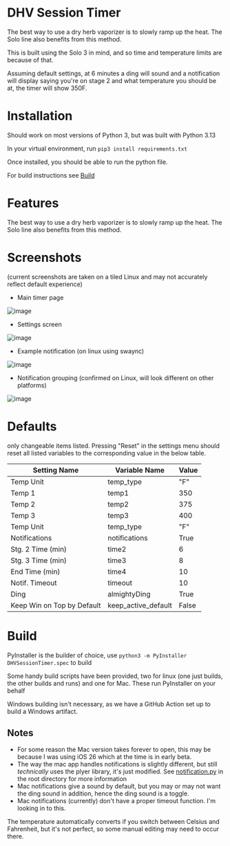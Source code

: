# DHV Session Timer
The best way to use a dry herb vaporizer is to slowly ramp up the heat. The Solo line also benefits from this method. 

This is built using the Solo 3 in mind, and so time and temperature limits are because of that. 

Assuming default settings, at 6 minutes a ding will sound and a notification will display saying you're on stage 2 and what temperature you should be at, the timer will show 350F.  

# Installation
Should work on most versions of Python 3, but was built with Python 3.13

In your virtual environment, run `pip3 install requirements.txt`

Once installed, you should be able to run the python file. 

For build instructions see [Build](#Build)

# Features
The best way to use a dry herb vaporizer is to slowly ramp up the heat. The Solo line also benefits from this method. 

# Screenshots
(current screenshots are taken on a tiled Linux and may not accurately reflect default experience)

- Main timer page

![image](https://github.com/user-attachments/assets/03ff3a2c-3ea2-4308-b499-f0b6bfb972e4)

- Settings screen

![image](https://github.com/user-attachments/assets/c28e4d2c-96de-4b8d-8044-55a6c70040a8)

- Example notification (on linux using swaync)

![image](https://github.com/user-attachments/assets/464abdf5-e973-44b9-9763-ce6f979ea416)

- Notification grouping (confirmed on Linux, will look different on other platforms)

![image](https://github.com/user-attachments/assets/753a2d6f-2d59-4bb1-b1b0-50811740d324)


# Defaults
only changeable items listed. Pressing "Reset" in the settings menu should reset all listed variables to the corresponding value in the below table.

|Setting Name|Variable Name|Value|
|---|---|---|
| Temp Unit | temp_type | "F" |
| Temp 1 | temp1 | 350 |
| Temp 2 | temp2 | 375 |
| Temp 3 | temp3 | 400 |
| Temp Unit | temp_type | "F" |
| Notifications | notifications | True |
| Stg. 2 Time (min) | time2 | 6 |
| Stg. 3 Time (min) | time3 | 8 | 
| End Time (min) | time4 | 10 |
| Notif. Timeout | timeout | 10 |
| Ding | almightyDing | True |
| Keep Win on Top by Default | keep_active_default | False |

# Build
PyInstaller is the builder of choice, use `python3 -m PyInstaller DHVSessionTimer.spec` to build

Some handy build scripts have been provided, two for linux (one just builds, the other builds and runs) and one for Mac. These run PyInstaller on your behalf

Windows building isn't necessary, as we have a GitHub Action set up to build a Windows artifact. 

## Notes
- For some reason the Mac version takes forever to open, this may be because I was using iOS 26 which at the time is in early beta.
- The way the mac app handles notifications is slightly different, but still _technically_ uses the plyer library, it's just modified. See [notification.py](https://github.com/unquenchedservant/DHV-Session-Timer/blob/main/notification.py) in the root directory for more information
- Mac notifications give a sound by default, but you may or may not want the ding sound in addition, hence the ding sound is a toggle.
- Mac notifications (currently) don't have a proper timeout function. I'm looking in to this. 


The temperature automatically converts if you switch between Celsius and Fahrenheit, but it's not perfect, so some manual editing may need to occur there.
